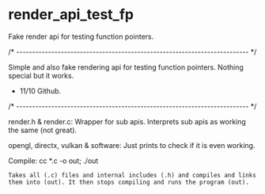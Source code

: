 # render_api_test_fp
Fake render api for testing function pointers.

/* ------------------------------------------------------------------------- */

Simple and also fake rendering api for testing function pointers.
Nothing special but it works.
- 11/10 Github.

/* ------------------------------------------------------------------------- */

render.h & render.c:
	Wrapper for sub apis.
	Interprets sub apis as working the same (not great).

opengl, directx, vulkan & software:
	Just prints to check if it is even working.

Compile:
	cc *.c -o out; ./out
	
	Takes all (.c) files and internal includes (.h) and compiles and links them into (out). It then stops compiling and runs the program (out).
